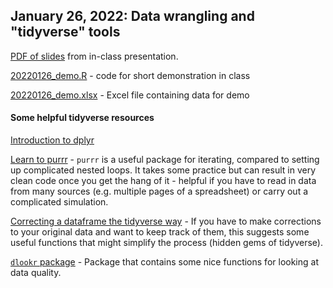 ## January 26, 2022: Data wrangling and "tidyverse" tools

[PDF of slides](./20220126_presentation_tidyverse.pdf) from in-class presentation.

[20220126_demo.R](./20220126_demo.R) - code for short demonstration in class

[20220126_demo.xlsx](/20220126_demo.xlsx) - Excel file containing data for demo

#### Some helpful tidyverse resources

[Introduction to dplyr](https://cran.r-project.org/web/packages/dplyr/vignettes/dplyr.html)

[Learn to purrr](https://www.rebeccabarter.com/blog/2019-08-19_purrr/) - `purrr` is a useful package for iterating, compared to setting up complicated nested loops. It takes some practice but can result in very clean code once you get the hang of it - helpful if you have to read in data from many sources (e.g. multiple pages of a spreadsheet) or carry out a complicated simulation.

[Correcting a dataframe the tidyverse way](http://ritsokiguess.site/docs/2021/04/26/correcting-a-dataframe-the-tidyverse-way/) - If you have to make corrections to your original data and want to keep track of them, this suggests some useful functions that might simplify the process (hidden gems of tidyverse).

[`dlookr` package](https://choonghyunryu.github.io/dlookr/articles/diagonosis.html) - Package that contains some nice functions for looking at data quality.
